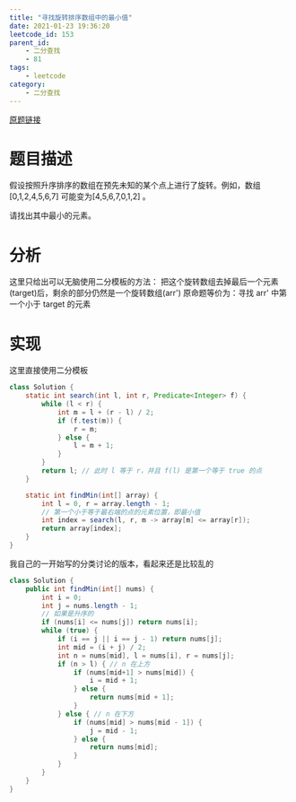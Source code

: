 ```yaml
---
title: "寻找旋转排序数组中的最小值"
date: 2021-01-23 19:36:20
leetcode_id: 153
parent_id: 
    - 二分查找
    - 81
tags:
    - leetcode
category:
    - 二分查找
---
```


[原题链接](https://leetcode-cn.com/problems/find-minimum-in-rotated-sorted-array)

# 题目描述
假设按照升序排序的数组在预先未知的某个点上进行了旋转。例如，数组[0,1,2,4,5,6,7] 可能变为[4,5,6,7,0,1,2] 。

请找出其中最小的元素。

# 分析
这里只给出可以无脑使用二分模板的方法：
把这个旋转数组去掉最后一个元素(target)后，剩余的部分仍然是一个旋转数组(arr')
原命题等价为：寻找 arr' 中第一个小于 target 的元素



# 实现

这里直接使用二分模板
```java
class Solution {
    static int search(int l, int r, Predicate<Integer> f) {
        while (l < r) {
            int m = l + (r - l) / 2;
            if (f.test(m)) {
                r = m;
            } else {
                l = m + 1;
            }
        }
        return l; // 此时 l 等于 r，并且 f(l) 是第一个等于 true 的点
    }

    static int findMin(int[] array) {
        int l = 0, r = array.length - 1;
        // 第一个小于等于最右端的点的元素位置，即最小值
        int index = search(l, r, m -> array[m] <= array[r]);
        return array[index];
    }
}
```

我自己的一开始写的分类讨论的版本，看起来还是比较乱的
```java
class Solution {
    public int findMin(int[] nums) {
        int i = 0;
        int j = nums.length - 1;
        // 如果是升序的
        if (nums[i] <= nums[j]) return nums[i];
        while (true) {
            if (i == j || i == j - 1) return nums[j];
            int mid = (i + j) / 2;
            int n = nums[mid], l = nums[i], r = nums[j];
            if (n > l) { // n 在上方
                if (nums[mid+1] > nums[mid]) {
                    i = mid + 1;
                } else {
                    return nums[mid + 1];
                }
            } else { // n 在下方
                if (nums[mid] > nums[mid - 1]) {
                    j = mid - 1;
                } else {
                    return nums[mid];
                }
            }
        }
    }
}
```